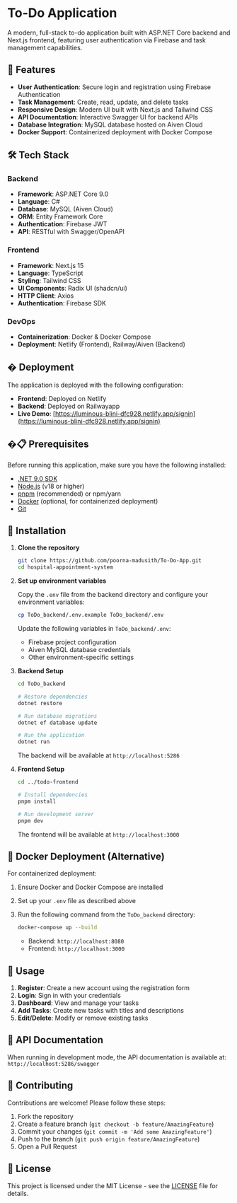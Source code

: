 # To-Do Application

A modern, full-stack to-do application built with ASP.NET Core backend and Next.js frontend, featuring user authentication via Firebase and task management capabilities.

## 🚀 Features

- **User Authentication**: Secure login and registration using Firebase Authentication
- **Task Management**: Create, read, update, and delete tasks
- **Responsive Design**: Modern UI built with Next.js and Tailwind CSS
- **API Documentation**: Interactive Swagger UI for backend APIs
- **Database Integration**: MySQL database hosted on Aiven Cloud
- **Docker Support**: Containerized deployment with Docker Compose

## 🛠️ Tech Stack

### Backend
- **Framework**: ASP.NET Core 9.0
- **Language**: C#
- **Database**: MySQL (Aiven Cloud)
- **ORM**: Entity Framework Core
- **Authentication**: Firebase JWT
- **API**: RESTful with Swagger/OpenAPI

### Frontend
- **Framework**: Next.js 15
- **Language**: TypeScript
- **Styling**: Tailwind CSS
- **UI Components**: Radix UI (shadcn/ui)
- **HTTP Client**: Axios
- **Authentication**: Firebase SDK

### DevOps
- **Containerization**: Docker & Docker Compose
- **Deployment**: Netlify (Frontend), Railway/Aiven (Backend)

## � Deployment

The application is deployed with the following configuration:

- **Frontend**: Deployed on Netlify
- **Backend**: Deployed on Railwayapp
- **Live Demo**: [https://luminous-blini-dfc928.netlify.app/signin](https://luminous-blini-dfc928.netlify.app/signin)

## �📋 Prerequisites

Before running this application, make sure you have the following installed:

- [.NET 9.0 SDK](https://dotnet.microsoft.com/download/dotnet/9.0)
- [Node.js](https://nodejs.org/) (v18 or higher)
- [pnpm](https://pnpm.io/) (recommended) or npm/yarn
- [Docker](https://www.docker.com/) (optional, for containerized deployment)
- [Git](https://git-scm.com/)

## 🔧 Installation

1. **Clone the repository**
   ```bash
   git clone https://github.com/poorna-madusith/To-Do-App.git
   cd hospital-appointment-system
   ```

2. **Set up environment variables**

   Copy the `.env` file from the backend directory and configure your environment variables:
   ```bash
   cp ToDo_backend/.env.example ToDo_backend/.env
   ```

   Update the following variables in `ToDo_backend/.env`:
   - Firebase project configuration
   - Aiven MySQL database credentials
   - Other environment-specific settings

3. **Backend Setup**
   ```bash
   cd ToDo_backend
   
   # Restore dependencies
   dotnet restore
   
   # Run database migrations
   dotnet ef database update
   
   # Run the application
   dotnet run
   ```

   The backend will be available at `http://localhost:5286`

4. **Frontend Setup**
   ```bash
   cd ../todo-frontend
   
   # Install dependencies
   pnpm install
   
   # Run development server
   pnpm dev
   ```

   The frontend will be available at `http://localhost:3000`

## 🐳 Docker Deployment (Alternative)

For containerized deployment:

1. Ensure Docker and Docker Compose are installed
2. Set up your `.env` file as described above
3. Run the following command from the `ToDo_backend` directory:

   ```bash
   docker-compose up --build
   ```

   - Backend: `http://localhost:8080`
   - Frontend: `http://localhost:3000`

## 📖 Usage

1. **Register**: Create a new account using the registration form
2. **Login**: Sign in with your credentials
3. **Dashboard**: View and manage your tasks
4. **Add Tasks**: Create new tasks with titles and descriptions
5. **Edit/Delete**: Modify or remove existing tasks

## 🔌 API Documentation

When running in development mode, the API documentation is available at:
`http://localhost:5286/swagger`

## 🤝 Contributing

Contributions are welcome! Please follow these steps:

1. Fork the repository
2. Create a feature branch (`git checkout -b feature/AmazingFeature`)
3. Commit your changes (`git commit -m 'Add some AmazingFeature'`)
4. Push to the branch (`git push origin feature/AmazingFeature`)
5. Open a Pull Request

## 📝 License

This project is licensed under the MIT License - see the [LICENSE](LICENSE) file for details.



